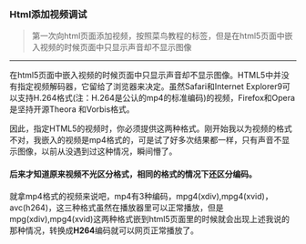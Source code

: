 ### Html添加视频调试

> 第一次向html页面添加视频，按照菜鸟教程的标签，但是在html5页面中嵌入视频的时候页面中只显示声音却不显示图像

---

在html5页面中嵌入视频的时候页面中只显示声音却不显示图像。HTML5中并没有指定视频解码器，它留给了浏览器来决定。虽然Safari和Internet Explorer9可以支持H.264格式\(注：H.264是公认的mp4的标准编码\)的视频，Firefox和Opera是坚持开源Theora 和Vorbis格式。

因此，指定HTML5的视频时，你必须提供这两种格式。刚开始我以为视频的格式不对，我嵌入的视频是mp4格式的，可是试了好多次结果都一样，只有声音不显示图像，以前从没遇到过这种情况，瞬间懵了。

#### 后来才知道原来视频不光区分格式，相同的格式的情况下还区分编码。

就拿mp4格式的视频来说吧，mp4有3种编码，mpg4\(xdiv\),mpg4\(xvid\)，avc\(h264\)，这三种格式虽然在播放器里可以正常播放，但是mpg\(xdiv\),mpg4\(xvid\)这两种格式嵌到html5页面里的时候就会出现上述我说的那种情况，转换成**H264**编码就可以网页正常播放了。

